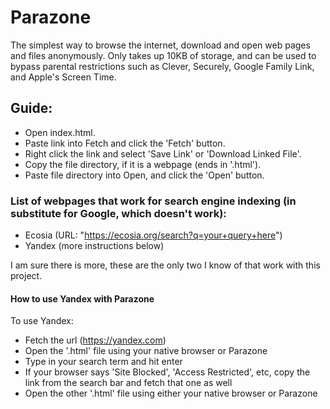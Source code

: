 # Parazone 
The simplest way to browse the internet, download and open web pages and files anonymously. Only takes up 10KB of storage, and can be used to bypass parental restrictions such as Clever, Securely, Google Family Link, and Apple's Screen Time. 

## Guide: 
- Open index.html.
- Paste link into Fetch and click the 'Fetch' button.
- Right click the link and select 'Save Link' or 'Download Linked File'.
- Copy the file directory, if it is a webpage (ends in '.html').
- Paste file directory into Open, and click the 'Open' button.

### List of webpages that work for search engine indexing (in substitute for Google, which doesn't work):

- Ecosia (URL: "https://ecosia.org/search?q=your+query+here")
- Yandex (more instructions below)

I am sure there is more, these are the only two I know of that work with this project. 

#### How to use Yandex with Parazone 

To use Yandex:
- Fetch the url (https://yandex.com)
- Open the '.html' file using your native browser or Parazone
- Type in your search term and hit enter
- If your browser says 'Site Blocked', 'Access Restricted', etc, copy the link from the search bar and fetch that one as well
- Open the other '.html' file using either your native browser or Parazone
